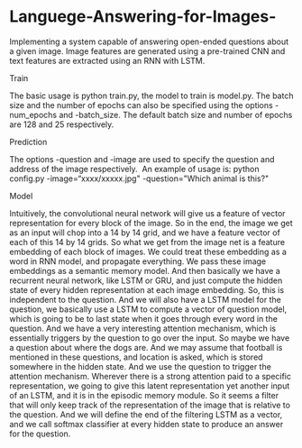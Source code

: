 # Languege-Answering-for-Images-
Implementing a system capable of answering open-ended questions about a given image. Image features are generated using a pre-trained CNN and text features are extracted using an RNN with LSTM.

Train

The basic usage is python train.py, the model to train is model.py. 
The batch size and the number of epochs can also be specified using the options -num_epochs and -batch_size. The default batch size and number of epochs are 128 and 25 respectively.

Prediction

The options -question and -image are used to specify the question and address of the image respectively.  An example of usage is: python config.py -image=“xxxx/xxxxx.jpg" -question="Which animal is this?"

Model

Intuitively, the convolutional neural network will give us a feature of vector representation for every block of the image. So in the end, the image we get as an input will chop into a 14 by 14 grid, and we have a feature vector of each of this 14 by 14 grids. So what we get from the image net is a feature embedding of each block of images. We could treat these embedding as a word in RNN model, and propagate everything. We pass these image embeddings as a semantic memory model. And then basically we have a recurrent neural network, like LSTM or GRU, and just compute the hidden state of every hidden representation at each image embedding. So, this is independent to the question. And we will also have a LSTM model for the question, we basically use a LSTM to compute a vector of question model, which is going to be to last state when it goes through every word in the question. And we have a very interesting attention mechanism, which is essentially triggers by the question to go over the input. So maybe we have a question about where the dogs are. And we may assume that football is mentioned in these questions, and location is asked, which is stored somewhere in the hidden state. And we use the question to trigger the attention mechanism. Wherever there is a strong attention paid to a specific representation, we going to give this latent representation yet another input of an LSTM, and it is in the episodic memory module. So it seems a filter that will only keep track of the representation of the image that is relative to the question. And we will define the end of the filtering LSTM as a vector, and we call softmax classifier at every hidden state to produce an answer for the question. 
